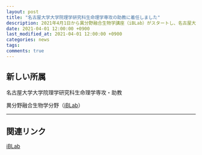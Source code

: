 ```yaml
---
layout: post
title: "名古屋大学大学院理学研究科生命理学専攻の助教に着任しました"
description: 2021年4月1日から異分野融合生物学講座（iBLab）がスタートし、名古屋大学大学院理学研究科生命理学専攻の助教に着任しました。
date: 2021-04-01 12:00:00 +0900
last_modified_at: 2021-04-01 12:00:00 +0900
categories: news
tags: 
comments: true
---
```


## 新しい所属

名古屋大学大学院理学研究科生命理学専攻・助教

異分野融合生物学分野（[iBLab](https://iblab.bio.nagoya-u.ac.jp/)）

---

## 関連リンク

[iBLab](https://iblab.bio.nagoya-u.ac.jp/)
